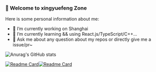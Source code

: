 ### 🚀 Welcome to xingyuefeng Zone

Here is some personal information about me:


- 🔭 I’m currently working on Shanghai
- 🌱 I’m currently learning && using React.js/TypeScript/C++...
- 👯 Ask me about any question about my repos or directly give me a issue/pr~




![Anurag's GitHub stats](https://github-readme-stats.vercel.app/api?username=xingyuefeng&theme=buefy&show_icons=true)

[![Readme Card](https://github-readme-stats.vercel.app/api/pin/?username=uiwjs&repo=uiw&theme=buefy)](https://github.com/uiwjs/uiw)[![Readme Card](https://github-readme-stats.vercel.app/api/pin/?username=uiwjs&repo=uiw-admin&theme=buefy)](https://github.com/uiwjs/uiw-admin)
